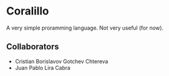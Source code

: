 # Coralillo

A very simple proramming language. Not very useful (for now).

## Collaborators
- Cristian Borislavov Gotchev Chtereva
- Juan Pablo Lira Cabra
